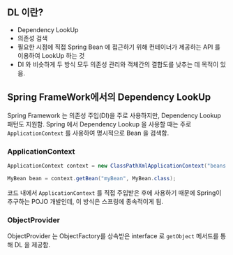 
## DL 이란?
* Dependency LookUp
* 의존성 검색
* 필요한 시점에 직접 Spring Bean 에 접근하기 위해 컨테이너가 제공하는 API 를 이용하여 LookUp 하는 것
* DI 와 비슷하게 두 방식 모두 의존성 관리와 객체간의 결합도를 낮추는 데 목적이 있음.

## Spring FrameWork에서의 Dependency LookUp

Spring Framework 는 의존성 주입(DI)을 주로 사용하지만, Dependency Lookup 패턴도 지원함. Spring 에서 Dependency Lookup 을 사용할 때는 주로 `ApplicationContext` 를 사용하여 명시적으로 Bean 을 검색함.

### ApplicationContext

```java
ApplicationContext context = new ClassPathXmlApplicationContext("beans.xml");

MyBean bean = context.getBean("myBean", MyBean.class);
```

코드 내에서 `ApplicationContext` 를 직접 주입받은 후에 사용하기 때문에 Spring이 추구하는 POJO 개발인데, 이 방식은 스프링에 종속적이게 됨.

### ObjectProvider

ObjectProvider 는 ObjectFactory를 상속받은 interface 로 `getObject` 메서드를 통해 DL 을 제공함.



